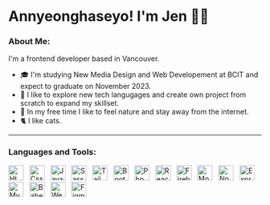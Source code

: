 # Annyeonghaseyo! I'm Jen 🙋‍♀️

### About Me:

I'm a frontend developer based in Vancouver.

- 🎓 I'm studying New Media Design and Web Developement at BCIT and expect to graduate on November 2023.
- 🔭 I like to explore new tech langugages and create own project from scratch to expand my skillset.
- 🌿 In my free time I like to feel nature and stay away from the internet.
- 🐈 I like cats.

---

### Languages and Tools:

<p>
<img src="https://cdn.jsdelivr.net/gh/devicons/devicon/icons/html5/html5-plain-wordmark.svg" title="Html" width="30" height="30"/> &nbsp;
<img src="https://cdn.jsdelivr.net/gh/devicons/devicon/icons/css3/css3-plain-wordmark.svg" title="Css" width="30" height="30"/> &nbsp;
<img src="https://cdn.jsdelivr.net/gh/devicons/devicon/icons/javascript/javascript-original.svg" title="Javascript" width="30" height="30"/> &nbsp;
<img src="https://cdn.jsdelivr.net/gh/devicons/devicon/icons/sass/sass-original.svg" title="Sass" width="30" height="30"/> &nbsp;
<img src="https://cdn.jsdelivr.net/gh/devicons/devicon/icons/tailwindcss/tailwindcss-original-wordmark.svg" title="Tailwindcss" width="30" height="30"/> &nbsp;
<img src="https://cdn.jsdelivr.net/gh/devicons/devicon/icons/bootstrap/bootstrap-original.svg" title="Bootstrap" width="30" height="30"/> &nbsp;
<img src="https://cdn.jsdelivr.net/gh/devicons/devicon/icons/php/php-original.svg" title="Php" width="30" height="30"/> &nbsp;
<img src="https://cdn.jsdelivr.net/gh/devicons/devicon/icons/react/react-original.svg" title="React" width="30" height="30"/> &nbsp;
<img src="https://cdn.jsdelivr.net/gh/devicons/devicon/icons/firebase/firebase-plain-wordmark.svg" title="Firebase" width="30" height="30"/> &nbsp;
<img src="https://cdn.jsdelivr.net/gh/devicons/devicon/icons/mongodb/mongodb-plain-wordmark.svg" title="MongoDB" width="30" height="30"/> &nbsp;
<img src="https://cdn.jsdelivr.net/gh/devicons/devicon/icons/nodejs/nodejs-original-wordmark.svg" title="Nodejs" width="30" height="30"/> &nbsp;
<img src="https://cdn.jsdelivr.net/gh/devicons/devicon/icons/express/express-original.svg" title="Expressjs" width="30" height="30"/> &nbsp;
<img src="https://cdn.jsdelivr.net/gh/devicons/devicon/icons/mysql/mysql-original-wordmark.svg" title="Mysql" width="30" height="30"/> &nbsp;
<img src="https://cdn.jsdelivr.net/gh/devicons/devicon/icons/babel/babel-original.svg" title="Babel" width="30" height="30"/> &nbsp;
<img src="https://cdn.jsdelivr.net/gh/devicons/devicon/icons/webpack/webpack-original.svg" title="Webpack" width="30" height="30"/> &nbsp;
<img src="https://cdn.jsdelivr.net/gh/devicons/devicon/icons/figma/figma-original.svg" title="Figma" width="30" height="30"/> &nbsp;         
</p>
